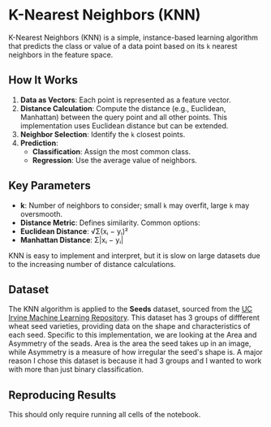 # K-Nearest Neighbors (KNN)

K-Nearest Neighbors (KNN) is a simple, instance-based learning algorithm that predicts the class or value of a data point based on its `k` nearest neighbors in the feature space.

## How It Works
1. **Data as Vectors**: Each point is represented as a feature vector.
2. **Distance Calculation**: Compute the distance (e.g., Euclidean, Manhattan) between the query point and all other points. This implementation uses Euclidean distance but can be extended.
3. **Neighbor Selection**: Identify the `k` closest points.
4. **Prediction**:
   - **Classification**: Assign the most common class.
   - **Regression**: Use the average value of neighbors.

## Key Parameters
- **k**: Number of neighbors to consider; small `k` may overfit, large `k` may oversmooth.
- **Distance Metric**: Defines similarity. Common options:
- **Euclidean Distance**: √Σ(xᵢ − yᵢ)²  
- **Manhattan Distance**: Σ|xᵢ − yᵢ|

KNN is easy to implement and interpret, but it is slow on large datasets due to the increasing number of distance calculations.


## Dataset

The KNN algorithm is applied to the **Seeds** dataset, sourced from the [UC Irvine Machine Learning Repository](https://archive.ics.uci.edu/dataset/236/seeds). This dataset has 3 groups of diffferent wheat seed varieties, providing data on the shape and characteristics of each seed. Specific to this implementation, we are looking at the Area and Asymmetry of the seads. Area is the area the seed takes up in an image, while Asymmetry is a measure of how irregular the seed's shape is. A major reason I chose this dataset is because it had 3 groups and I wanted to work with more than just binary classification.

## Reproducing Results

This should only require running all cells of the notebook.
